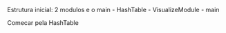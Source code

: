 
Estrutura inicial:
	2 modulos e o main
		- HashTable
		- VisualizeModule 
		- main

Comecar pela HashTable



